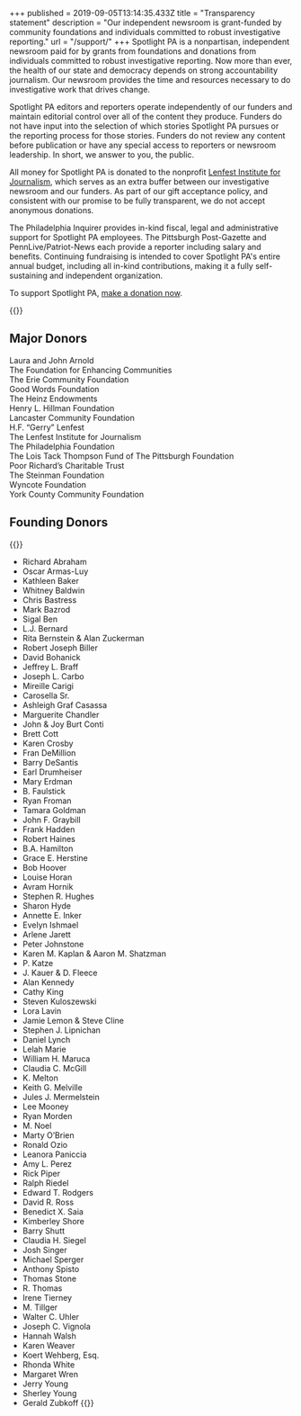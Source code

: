+++
published = 2019-09-05T13:14:35.433Z
title = "Transparency statement"
description = "Our independent newsroom is grant-funded by community foundations and individuals committed to robust investigative reporting."
url = "/support/"
+++
Spotlight PA is a nonpartisan, independent newsroom paid for by grants from foundations and donations from individuals committed to robust investigative reporting. Now more than ever, the health of our state and democracy depends on strong accountability journalism. Our newsroom provides the time and resources necessary to do investigative work that drives change.

Spotlight PA editors and reporters operate independently of our funders and maintain editorial control over all of the content they produce. Funders do not have input into the selection of which stories Spotlight PA pursues or the reporting process for those stories. Funders do not review any content before publication or have any special access to reporters or newsroom leadership. In short, we answer to you, the public.

All money for Spotlight PA is donated to the nonprofit [Lenfest Institute for Journalism](https://www.lenfestinstitute.org), which serves as an extra buffer between our investigative newsroom and our funders. As part of our gift acceptance policy, and consistent with our promise to be fully transparent, we do not accept anonymous donations.

The Philadelphia Inquirer provides in-kind fiscal, legal and administrative support for Spotlight PA employees. The Pittsburgh Post-Gazette and PennLive/Patriot-News each provide a reporter including salary and benefits. Continuing fundraising is intended to cover Spotlight PA's entire annual budget, including all in-kind contributions, making it a fully self-sustaining and independent organization.

To support Spotlight PA, [make a donation now](https://www.spotlightpa.org/donate).

{{<supporters-logos>}}

## Major Donors

Laura and John Arnold <br>
The Foundation for Enhancing Communities <br>
The Erie Community Foundation <br>
Good Words Foundation <br>
The Heinz Endowments <br>
Henry L. Hillman Foundation <br>
Lancaster Community Foundation <br>
H.F. “Gerry” Lenfest <br>
The Lenfest Institute for Journalism <br>
The Philadelphia Foundation <br>
The Lois Tack Thompson Fund of The Pittsburgh Foundation <br>
Poor Richard’s Charitable Trust <br>
The Steinman Foundation <br>
Wyncote Foundation <br>
York County Community Foundation <br>

## Founding Donors

{{<supporters-list>}}

* Richard Abraham
* Oscar Armas-Luy
* Kathleen Baker
* Whitney Baldwin
* Chris Bastress
* Mark Bazrod
* Sigal Ben
* L.J. Bernard
* Rita Bernstein & Alan Zuckerman
* Robert Joseph Biller
* David Bohanick
* Jeffrey L. Braff
* Joseph L. Carbo
* Mireille Carigi
* Carosella Sr.
* Ashleigh Graf Casassa
* Marguerite Chandler
* John & Joy Burt Conti
* Brett Cott
* Karen Crosby
* Fran DeMillion
* Barry DeSantis
* Earl Drumheiser
* Mary Erdman
* B. Faulstick
* Ryan Froman
* Tamara Goldman
* John F. Graybill
* Frank Hadden
* Robert Haines
* B.A. Hamilton
* Grace E. Herstine
* Bob Hoover
* Louise Horan
* Avram Hornik
* Stephen R. Hughes
* Sharon Hyde
* Annette E. Inker
* Evelyn Ishmael
* Arlene Jarett
* Peter Johnstone
* Karen M. Kaplan & Aaron M. Shatzman
* P. Katze
* J. Kauer & D. Fleece
* Alan Kennedy
* Cathy King
* Steven Kuloszewski
* Lora Lavin
* Jamie Lemon & Steve Cline
* Stephen J. Lipnichan
* Daniel Lynch
* Lelah Marie
* William H. Maruca
* Claudia C. McGill
* K. Melton
* Keith G. Melville
* Jules J. Mermelstein
* Lee Mooney
* Ryan Morden
* M. Noel
* Marty O’Brien
* Ronald Ozio
* Leanora Paniccia
* Amy L. Perez
* Rick Piper
* Ralph Riedel
* Edward T. Rodgers
* David R. Ross
* Benedict X. Saia
* Kimberley Shore
* Barry Shutt
* Claudia H. Siegel
* Josh Singer
* Michael Sperger
* Anthony Spisto
* Thomas Stone
* R. Thomas
* Irene Tierney
* M. Tillger
* Walter C. Uhler
* Joseph C. Vignola
* Hannah Walsh
* Karen Weaver
* Koert Wehberg, Esq.
* Rhonda White
* Margaret Wren
* Jerry Young
* Sherley Young
* Gerald Zubkoff
  {{</supporters-list>}}
